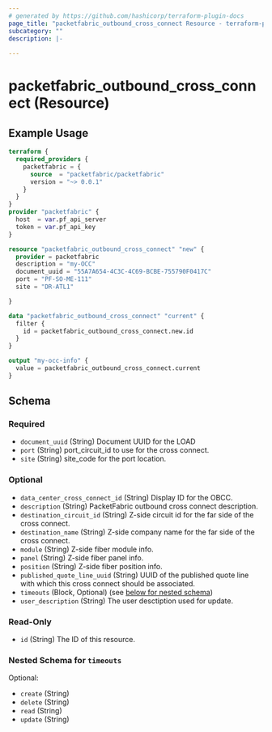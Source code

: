 ```yaml
---
# generated by https://github.com/hashicorp/terraform-plugin-docs
page_title: "packetfabric_outbound_cross_connect Resource - terraform-provider-packetfabric"
subcategory: ""
description: |-
  
---
```


# packetfabric_outbound_cross_connect (Resource)



## Example Usage

```terraform
terraform {
  required_providers {
    packetfabric = {
      source  = "packetfabric/packetfabric"
      version = "~> 0.0.1"
    }
  }
}
provider "packetfabric" {
  host  = var.pf_api_server
  token = var.pf_api_key
}

resource "packetfabric_outbound_cross_connect" "new" {
  provider = packetfabric
  description = "my-OCC"
  document_uuid = "55A7A654-4C3C-4C69-BCBE-755790F0417C"
  port = "PF-SO-ME-111"
  site = "DR-ATL1"

}

data "packetfabric_outbound_cross_connect" "current" {
  filter {
    id = packetfabric_outbound_cross_connect.new.id
  }
}

output "my-occ-info" {
  value = packetfabric_outbound_cross_connect.current
}
```

<!-- schema generated by tfplugindocs -->
## Schema

### Required

- `document_uuid` (String) Document UUID for the LOAD
- `port` (String) port_circuit_id to use for the cross connect.
- `site` (String) site_code for the port location.

### Optional

- `data_center_cross_connect_id` (String) Display ID for the OBCC.
- `description` (String) PacketFabric outbound cross connect description.
- `destination_circuit_id` (String) Z-side circuit id for the far side of the cross connect.
- `destination_name` (String) Z-side company name for the far side of the cross connect.
- `module` (String) Z-side fiber module info.
- `panel` (String) Z-side fiber panel info.
- `position` (String) Z-side fiber position info.
- `published_quote_line_uuid` (String) UUID of the published quote line with which this cross connect should be associated.
- `timeouts` (Block, Optional) (see [below for nested schema](#nestedblock--timeouts))
- `user_description` (String) The user desctiption used for update.

### Read-Only

- `id` (String) The ID of this resource.

<a id="nestedblock--timeouts"></a>
### Nested Schema for `timeouts`

Optional:

- `create` (String)
- `delete` (String)
- `read` (String)
- `update` (String)


